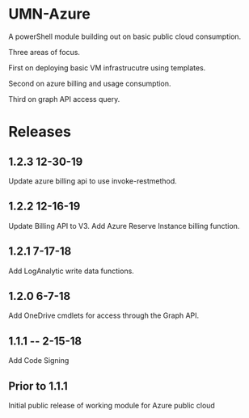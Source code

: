 # UMN-Azure

A powerShell module building out on basic public cloud consumption.

Three areas of focus.

First on deploying basic VM infrastrucutre using templates.

Second on azure billing and usage consumption.

Third on graph API access query.

# Releases

## 1.2.3 12-30-19
Update azure billing api to use invoke-restmethod.

## 1.2.2 12-16-19
Update Billing API to V3.
Add Azure Reserve Instance billing function.

## 1.2.1 7-17-18
Add LogAnalytic write data functions.

## 1.2.0 6-7-18
Add OneDrive cmdlets for access through the Graph API.

## 1.1.1 -- 2-15-18
Add Code Signing

## Prior to 1.1.1
Initial public release of working module for Azure public cloud
